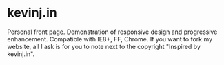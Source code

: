 # kevinj.in
Personal front page. Demonstration of responsive design and progressive enhancement. Compatible with IE8+, FF, Chrome. If you want to fork my website, all I ask is for you to note next to the copyright "Inspired by kevinj.in".
